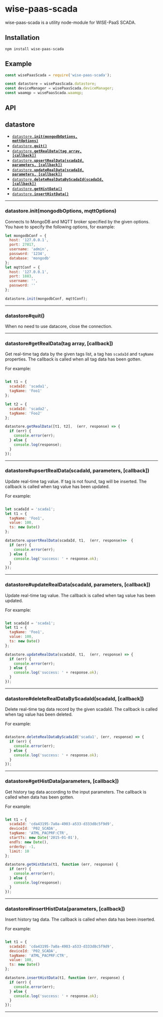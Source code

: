 # wise-paas-scada

wise-paas-scada is a utility node-module for WISE-PaaS SCADA.

## Installation

`npm install wise-paas-scada`

## Example

```js
const wisePaasScada = require('wise-paas-scada');

const datastore = wisePaasScada.datastore;
const deviceManager = wisePaasScada.deviceManager;
const waamqp = wisePaasScada.waamqp;

```

## API

<a name="datastore"></a>
## datastore

* <a href="#init"><code>datastore.<b>init(mongodbOptions, mqttOptions)</b></code></a>
* <a href="#quit"><code>datastore.<b>quit()</b></code></a>
* <a href="#getRealData"><code>datastore.<b>getRealData(tag array, [callback])</b></code></a>
* <a href="#upsertRealData"><code>datastore.<b>upsertRealData(scadaId, parameters, [callback])</b></code></a>
* <a href="#updateRealData"><code>datastore.<b>updateRealData(scadaId, parameters, [callback])</b></code></a>
* <a href="#deleteRealDataByScadaId"><code>datastore.<b>deleteRealDataByScadaId(scadaId, [callback])</b></code></a>
* <a href="#getHistData"><code>datastore.<b>getHistData()</b></code></a>
* <a href="#insertHistData"><code>datastore.<b>insertHistData()</b></code></a>
-------------------------------------------------------

<a name="init"></a>
### datastore.init(mongodbOptions, mqttOptions)

Connects to MongoDB and MQTT broker specified by the given options.
You have to specify the following options, for example:

```js
let mongodbConf = {
  host: '127.0.0.1',
  port: 27017,
  username: 'admin',
  password: '1234',
  database: 'mongodb'
};
let mqttConf = {
  host: '127.0.0.1',
  port: 1883,
  username: '',
  password: ''
};

datastore.init(mongodbConf, mqttConf);
```

-------------------------------------------------------

<a name="quit"></a>
### datastore#quit()

When no need to use datacore, close the connection.

-------------------------------------------------------

<a name="getRealData"></a>
### datastore#getRealData(tag array, [callback])

Get real-time tag data by the given tags list, a tag has `scadaId` and `tagName` properties.
The callback is called when all tag data has been gotten.

For example:

```js

let t1 = {
  scadaId: 'scada1',
  tagName: 'Foo1'
};

let t2 = {
  scadaId: 'scada2',
  tagName: 'Foo2'
};

datastore.getRealData([t1, t2],  (err, response) => {
  if (err) {
    console.error(err);
  } else {
    console.log(response);
  }
});

```

-------------------------------------------------------

<a name="upsertRealData"></a>
### datastore#upsertRealData(scadaId, parameters, [callback])

Update real-time tag value. If tag is not found, tag will be inserted.
The callback is called when tag value has been updated.

For example:

```js

let scadaId = 'scada1';
let t1 = {
  tagName: 'Foo1',
  value: 100,
  ts: new Date()
};

datastore.upsertRealData(scadaId, t1,  (err, response)=>  {
  if (err) {
    console.error(err);
  } else {
    console.log('success: ' + response.ok);
  }
});

```

-------------------------------------------------------

<a name="updateRealData"></a>
### datastore#updateRealData(scadaId, parameters, [callback])

Update real-time tag value.
The callback is called when tag value has been updated.

For example:

```js

let scadaId = 'scada1';
let t1 = {
  tagName: 'Foo1',
  value: 100,
  ts: new Date()
};

datastore.updateRealData(scadaId, t1,  (err, response) => {
  if (err) {
    console.error(err);
  } else {
    console.log('success: ' + response.ok);
  }
});

```

-------------------------------------------------------

<a name="deleteRealDataByScadaId"></a>
### datastore#deleteRealDataByScadaId(scadaId, [callback])

Delete real-time tag data record by the given scadaId.
The callback is called when tag value has been deleted.

For example:

```js

datastore.deleteRealDataByScadaId('scada1', (err, response) => {
  if (err) {
    console.error(err);
  } else {
    console.log('success: ' + response.ok);
  }
});

```

-------------------------------------------------------

<a name="getHistData"></a>
### datastore#getHistData(parameters, [callback])

Get history tag data according to the input parameters.
The callback is called when data has been gotten.

For example:

```js

let t1 = {
  scadaId: 'cda43195-7a0a-4903-a533-d333d8c5f9d9',
  deviceId: 'P02_SCADA',
  tagName: 'ATML_PACPRF:CTR',
  startTs: new Date('2015-01-01'),
  endTs: new Date(),
  orderby: -1,
  limit: 10
};

datastore.getHistData(t1, function (err, response) {
  if (err) {
    console.error(err);
  } else {
    console.log(response);
  }
});

```

-------------------------------------------------------

<a name="insertHistData"></a>
### datastore#insertHistData(parameters, [callback])

Insert history tag data.
The callback is called when data has been inserted.

For example:

```js

let t1 = {
  scadaId: 'cda43195-7a0a-4903-a533-d333d8c5f9d9',
  deviceId: 'P02_SCADA',
  tagName: 'ATML_PACPRF:CTR',
  value: 100,
  ts: new Date()
};

datastore.insertHistData(t1, function (err, response) {
  if (err) {
    console.error(err);
  } else {
    console.log('success: ' + response.ok);
  }
});

```

-------------------------------------------------------